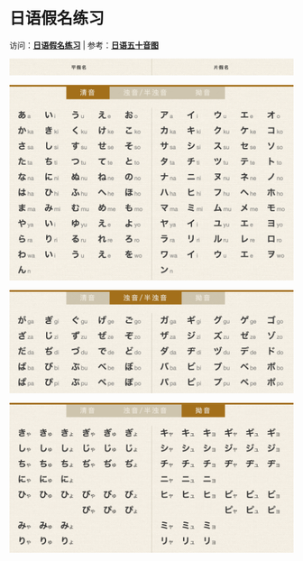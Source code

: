 # 日语假名练习

访问：[**日语假名练习**](https://kana.demo.chengyishu.net) | 参考：[**日语五十音图**](https://jp.hjenglish.com/subject/pronounce/)

![](images/平假名+片假名.png)

![](images/清音.png)

![](images/浊音+半浊音.png)

![](images/拗音.png)